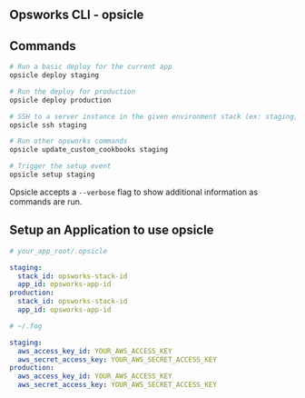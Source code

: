 Opsworks CLI - opsicle
---------------------

Commands
-------------- 
```bash
# Run a basic deploy for the current app
opsicle deploy staging

# Run the deploy for production
opsicle deploy production

# SSH to a server instance in the given environment stack (ex: staging)
opsicle ssh staging

# Run other opsworks commands
opsicle update_custom_cookbooks staging

# Trigger the setup event
opsicle setup staging
```

Opsicle accepts a `--verbose` flag to show additional information as commands are run.

Setup an Application to use opsicle
-------
```yaml
# your_app_root/.opsicle

staging:
  stack_id: opsworks-stack-id
  app_id: opsworks-app-id
production:
  stack_id: opsworks-stack-id
  app_id: opsworks-app-id
```

```yaml
# ~/.fog

staging:
  aws_access_key_id: YOUR_AWS_ACCESS_KEY
  aws_secret_access_key: YOUR_AWS_SECRET_ACCESS_KEY
production:
  aws_access_key_id: YOUR_AWS_ACCESS_KEY
  aws_secret_access_key: YOUR_AWS_SECRET_ACCESS_KEY
```


